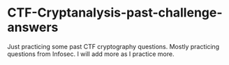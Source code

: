 # CTF-Cryptanalysis-past-challenge-answers

Just practicing some past CTF cryptography questions. Mostly practicing questions from Infosec. I will add more as I practice more.
